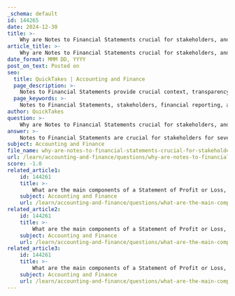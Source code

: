 ```yaml
---
_schema: default
id: 144265
date: 2024-12-30
title: >-
    Why are Notes to Financial Statements crucial for stakeholders, and what do they typically include?
article_title: >-
    Why are Notes to Financial Statements crucial for stakeholders, and what do they typically include?
date_format: MMM DD, YYYY
post_on_text: Posted on
seo:
  title: QuickTakes | Accounting and Finance
  page_description: >-
    Notes to Financial Statements provide crucial context, transparency, and detail necessary for stakeholders to understand financial statements, assess the company's accounting policies, ensure regulatory compliance, and make informed decisions.
  page_keywords: >-
    Notes to Financial Statements, stakeholders, financial reporting, accounting policies, transparency, trust, regulatory compliance, decision-making, corporate information, contingent liabilities, investments, financial commitments, subsequent events
author: QuickTakes
question: >-
    Why are Notes to Financial Statements crucial for stakeholders, and what do they typically include?
answer: >-
    Notes to Financial Statements are crucial for stakeholders for several reasons:\n\n1. **Additional Context**: They provide essential context and explanations that enhance the understanding of the financial statements. This includes clarifications on specific line items, which can be complex or ambiguous when viewed in isolation.\n\n2. **Significant Accounting Policies**: One of the key components of the notes is the disclosure of significant accounting policies. This section outlines the principles, bases, conventions, rules, and practices adopted by the company in preparing and presenting its financial statements. Understanding these policies is vital for stakeholders to assess the reliability and comparability of the financial information.\n\n3. **Transparency and Trust**: The notes contribute to improved transparency in financial reporting. By offering detailed disclosures, they help build trust with stakeholders, including investors, creditors, and regulatory bodies. This transparency is essential for stakeholders to make informed decisions based on the financial health and operational efficiency of the company.\n\n4. **Regulatory Compliance**: The notes also ensure compliance with various financial reporting standards and regulations. Adhering to these standards not only enhances the credibility of the financial information but also assures stakeholders that the company is following best practices in financial reporting.\n\n5. **Enhanced Decision-Making**: Stakeholders, such as investors and creditors, rely on the information provided in the notes to make informed decisions. For instance, creditors may evaluate a company's creditworthiness by analyzing the details provided in the notes, which can include information about liabilities, contingent liabilities, and other financial commitments.\n\nTypically, the Notes to Financial Statements include:\n\n- **Significant Accounting Policies**: Detailed descriptions of the accounting methods and principles used in preparing the financial statements.\n- **Explanations of Specific Line Items**: Clarifications on items in the financial statements, such as revenue recognition, inventory valuation, and depreciation methods.\n- **Corporate Information**: Information about the company’s principal activities and structure, including details about subsidiaries.\n- **Investment Details**: Information regarding investments in subsidiaries, joint ventures, and associates.\n- **Contingent Liabilities and Commitments**: Disclosures about potential liabilities that may arise in the future and commitments that the company has made.\n- **Subsequent Events**: Information about events that occur after the reporting period that may impact the financial statements.\n\nIn summary, the Notes to Financial Statements are integral to understanding the financial reports, providing stakeholders with the necessary information to make informed decisions and ensuring compliance with financial reporting standards.
subject: Accounting and Finance
file_name: why-are-notes-to-financial-statements-crucial-for-stakeholders-and-what-do-they-typically-include.md
url: /learn/accounting-and-finance/questions/why-are-notes-to-financial-statements-crucial-for-stakeholders-and-what-do-they-typically-include
score: -1.0
related_article1:
    id: 144261
    title: >-
        What are the main components of a Statement of Profit or Loss, and why is it important for stakeholders?
    subject: Accounting and Finance
    url: /learn/accounting-and-finance/questions/what-are-the-main-components-of-a-statement-of-profit-or-loss-and-why-is-it-important-for-stakeholders
related_article2:
    id: 144261
    title: >-
        What are the main components of a Statement of Profit or Loss, and why is it important for stakeholders?
    subject: Accounting and Finance
    url: /learn/accounting-and-finance/questions/what-are-the-main-components-of-a-statement-of-profit-or-loss-and-why-is-it-important-for-stakeholders
related_article3:
    id: 144261
    title: >-
        What are the main components of a Statement of Profit or Loss, and why is it important for stakeholders?
    subject: Accounting and Finance
    url: /learn/accounting-and-finance/questions/what-are-the-main-components-of-a-statement-of-profit-or-loss-and-why-is-it-important-for-stakeholders
---
```


&nbsp;